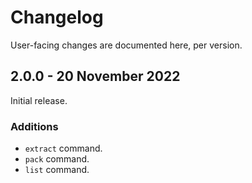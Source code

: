 # Changelog

User-facing changes are documented here, per version.

<!--
## Unreleased

> **Warning** | This version has not yet been released, and does not reflect the final product nor the current released version.
-->

## 2.0.0 - 20 November 2022

Initial release.

### Additions

- `extract` command.
- `pack` command.
- `list` command.
